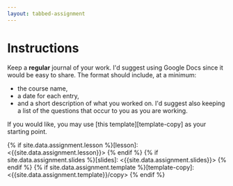 ```yaml
---
layout: tabbed-assignment
---
```


# Instructions

Keep a **regular** journal of your work. I'd suggest using Google Docs since it would be easy to share. The format should include, at a minimum:
* the course name, 
* a date for each entry, 
* and a short description of what you worked on.
I'd suggest also keeping a list of the questions that occur to you as you are working.

If you would like, you may use [this template][template-copy] as your starting point.

<!-- Don't edit links here, change them in _data/assignment.yml instead. -->

{% if site.data.assignment.lesson   %}[lesson]: <{{site.data.assignment.lesson}}>     {% endif %}
{% if site.data.assignment.slides   %}[slides]:   <{{site.data.assignment.slides}}>   {% endif %}
{% if site.data.assignment.template %}[template-copy]: <{{site.data.assignment.template}}/copy> {% endif %}
